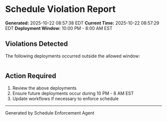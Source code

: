 # Schedule Violation Report

**Generated:** 2025-10-22 08:57:38 EDT
**Current Time:** 2025-10-22 08:57:29 EDT
**Deployment Window:** 10:00 PM - 8:00 AM EST

## Violations Detected

The following deployments occurred outside the allowed window:

```

```

## Action Required

1. Review the above deployments
2. Ensure future deployments occur during 10 PM - 8 AM EST
3. Update workflows if necessary to enforce schedule

---

Generated by Schedule Enforcement Agent
